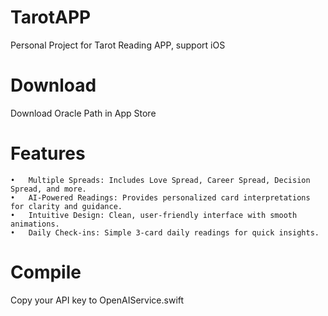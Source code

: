 # TarotAPP
Personal Project for Tarot Reading APP, support iOS

# Download
Download Oracle Path in App Store

# Features
	•	Multiple Spreads: Includes Love Spread, Career Spread, Decision Spread, and more.
	•	AI-Powered Readings: Provides personalized card interpretations for clarity and guidance.
	•	Intuitive Design: Clean, user-friendly interface with smooth animations.
	•	Daily Check-ins: Simple 3-card daily readings for quick insights.

# Compile
Copy your API key to OpenAIService.swift

